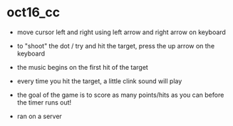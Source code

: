 # oct16_cc
- move cursor left and right using left arrow and right arrow on keyboard

- to "shoot" the dot / try and hit the target, press the up arrow on the keyboard

- the music begins on the first hit of the target

- every time you hit the target, a little clink sound will play

- the goal of the game is to score as many points/hits as you can before the timer runs out!

- ran on a server 
